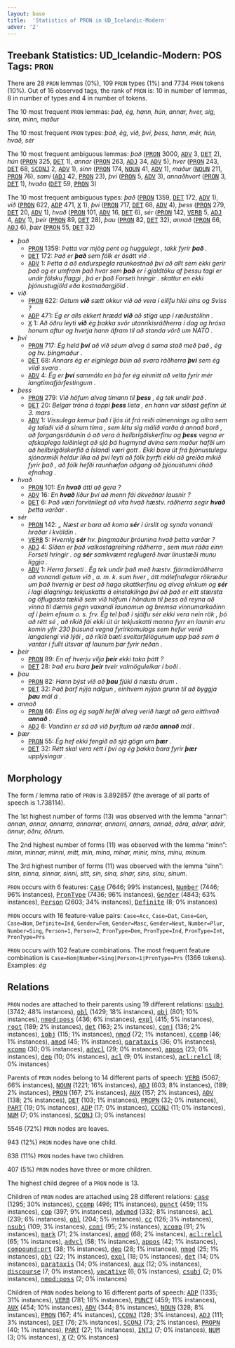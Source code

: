 ```yaml
---
layout: base
title:  'Statistics of PRON in UD_Icelandic-Modern'
udver: '2'
---
```


## Treebank Statistics: UD_Icelandic-Modern: POS Tags: `PRON`

There are 28 `PRON` lemmas (0%), 109 `PRON` types (1%) and 7734 `PRON` tokens (10%).
Out of 16 observed tags, the rank of `PRON` is: 10 in number of lemmas, 8 in number of types and 4 in number of tokens.

The 10 most frequent `PRON` lemmas: <em>það, ég, hann, hún, annar, hver, sig, sinn, minn, maður</em>

The 10 most frequent `PRON` types:  <em>það, ég, við, því, þess, hann, mér, hún, hvað, sér</em>

The 10 most frequent ambiguous lemmas: <em>það</em> (<tt><a href="is_modern-pos-PRON.html">PRON</a></tt> 3000, <tt><a href="is_modern-pos-ADV.html">ADV</a></tt> 3, <tt><a href="is_modern-pos-DET.html">DET</a></tt> 2), <em>hún</em> (<tt><a href="is_modern-pos-PRON.html">PRON</a></tt> 325, <tt><a href="is_modern-pos-DET.html">DET</a></tt> 1), <em>annar</em> (<tt><a href="is_modern-pos-PRON.html">PRON</a></tt> 263, <tt><a href="is_modern-pos-ADJ.html">ADJ</a></tt> 34, <tt><a href="is_modern-pos-ADV.html">ADV</a></tt> 5), <em>hver</em> (<tt><a href="is_modern-pos-PRON.html">PRON</a></tt> 243, <tt><a href="is_modern-pos-DET.html">DET</a></tt> 68, <tt><a href="is_modern-pos-SCONJ.html">SCONJ</a></tt> 2, <tt><a href="is_modern-pos-ADV.html">ADV</a></tt> 1), <em>sinn</em> (<tt><a href="is_modern-pos-PRON.html">PRON</a></tt> 174, <tt><a href="is_modern-pos-NOUN.html">NOUN</a></tt> 41, <tt><a href="is_modern-pos-ADV.html">ADV</a></tt> 1), <em>maður</em> (<tt><a href="is_modern-pos-NOUN.html">NOUN</a></tt> 211, <tt><a href="is_modern-pos-PRON.html">PRON</a></tt> 76), <em>sami</em> (<tt><a href="is_modern-pos-ADJ.html">ADJ</a></tt> 42, <tt><a href="is_modern-pos-PRON.html">PRON</a></tt> 23), <em>því</em> (<tt><a href="is_modern-pos-PRON.html">PRON</a></tt> 5, <tt><a href="is_modern-pos-ADV.html">ADV</a></tt> 3), <em>annaðhvort</em> (<tt><a href="is_modern-pos-PRON.html">PRON</a></tt> 3, <tt><a href="is_modern-pos-DET.html">DET</a></tt> 1), <em>hvaða</em> (<tt><a href="is_modern-pos-DET.html">DET</a></tt> 59, <tt><a href="is_modern-pos-PRON.html">PRON</a></tt> 3)

The 10 most frequent ambiguous types:  <em>það</em> (<tt><a href="is_modern-pos-PRON.html">PRON</a></tt> 1359, <tt><a href="is_modern-pos-DET.html">DET</a></tt> 172, <tt><a href="is_modern-pos-ADV.html">ADV</a></tt> 1), <em>við</em> (<tt><a href="is_modern-pos-PRON.html">PRON</a></tt> 622, <tt><a href="is_modern-pos-ADP.html">ADP</a></tt> 471, <tt><a href="is_modern-pos-X.html">X</a></tt> 1), <em>því</em> (<tt><a href="is_modern-pos-PRON.html">PRON</a></tt> 717, <tt><a href="is_modern-pos-DET.html">DET</a></tt> 68, <tt><a href="is_modern-pos-ADV.html">ADV</a></tt> 4), <em>þess</em> (<tt><a href="is_modern-pos-PRON.html">PRON</a></tt> 279, <tt><a href="is_modern-pos-DET.html">DET</a></tt> 20, <tt><a href="is_modern-pos-ADV.html">ADV</a></tt> 1), <em>hvað</em> (<tt><a href="is_modern-pos-PRON.html">PRON</a></tt> 101, <tt><a href="is_modern-pos-ADV.html">ADV</a></tt> 16, <tt><a href="is_modern-pos-DET.html">DET</a></tt> 6), <em>sér</em> (<tt><a href="is_modern-pos-PRON.html">PRON</a></tt> 142, <tt><a href="is_modern-pos-VERB.html">VERB</a></tt> 5, <tt><a href="is_modern-pos-ADJ.html">ADJ</a></tt> 4, <tt><a href="is_modern-pos-ADV.html">ADV</a></tt> 1), <em>þeir</em> (<tt><a href="is_modern-pos-PRON.html">PRON</a></tt> 89, <tt><a href="is_modern-pos-DET.html">DET</a></tt> 28), <em>þau</em> (<tt><a href="is_modern-pos-PRON.html">PRON</a></tt> 82, <tt><a href="is_modern-pos-DET.html">DET</a></tt> 32), <em>annað</em> (<tt><a href="is_modern-pos-PRON.html">PRON</a></tt> 66, <tt><a href="is_modern-pos-ADJ.html">ADJ</a></tt> 6), <em>þær</em> (<tt><a href="is_modern-pos-PRON.html">PRON</a></tt> 55, <tt><a href="is_modern-pos-DET.html">DET</a></tt> 32)


* <em>það</em>
  * <tt><a href="is_modern-pos-PRON.html">PRON</a></tt> 1359: <em>Þetta var mjög pent og huggulegt , takk fyrir <b>það</b> .</em>
  * <tt><a href="is_modern-pos-DET.html">DET</a></tt> 172: <em>Það er <b>það</b> sem fólk er ósátt við .</em>
  * <tt><a href="is_modern-pos-ADV.html">ADV</a></tt> 1: <em>Þetta á að endurspegla raunkostnað því að allt sem ekki gerir það og er umfram það hvar sem <b>það</b> er í gjaldtöku af þessu tagi er undir fölsku flaggi , þá er það Forseti hringir . skattur en ekki þjónustugjöld eða kostnaðargjöld .</em>
* <em>við</em>
  * <tt><a href="is_modern-pos-PRON.html">PRON</a></tt> 622: <em>Getum <b>við</b> sætt okkur við að vera í eilífu hléi eins og Sviss ?</em>
  * <tt><a href="is_modern-pos-ADP.html">ADP</a></tt> 471: <em>Ég er alls ekkert hrædd <b>við</b> að stíga upp í ræðustólinn .</em>
  * <tt><a href="is_modern-pos-X.html">X</a></tt> 1: <em>Að öðru leyti <b>við</b> ég þakka svör utanríkisráðherra í dag og hrósa honum aftur og hvetja hann áfram til að standa vörð um NATO .</em>
* <em>því</em>
  * <tt><a href="is_modern-pos-PRON.html">PRON</a></tt> 717: <em>Ég held <b>því</b> að við séum alveg á sama stað með það , ég og hv. þingmaður .</em>
  * <tt><a href="is_modern-pos-DET.html">DET</a></tt> 68: <em>Annars ég er eiginlega búin að svara ráðherra <b>því</b> sem ég vildi svara .</em>
  * <tt><a href="is_modern-pos-ADV.html">ADV</a></tt> 4: <em>Ég er <b>því</b> sammála en þá fer ég einmitt að velta fyrir mér langtímafjárfestingum .</em>
* <em>þess</em>
  * <tt><a href="is_modern-pos-PRON.html">PRON</a></tt> 279: <em>Við höfum alveg tímann til <b>þess</b> , ég tek undir það .</em>
  * <tt><a href="is_modern-pos-DET.html">DET</a></tt> 20: <em>Belgar tróna á toppi <b>þess</b> lista , en hann var síðast gefinn út 3. mars .</em>
  * <tt><a href="is_modern-pos-ADV.html">ADV</a></tt> 1: <em>Vissulega kemur það í ljós út frá reiði almennings og allra sem ég talaði við á sínum tíma , sem létu sig málið varða á annað borð , að forgangsröðunin á að vera á heilbrigðiskerfinu og <b>þess</b> vegna er afskaplega leiðinlegt að sjá þá hugmynd dvína sem maður hafði um að heilbrigðiskerfið á Íslandi væri gott . Ekki bara út frá þjónustulegu sjónarmiði heldur líka að því leyti að fólk þyrfti ekki að greiða mikið fyrir það , að fólk hefði raunhæfan aðgang að þjónustunni óháð efnahag .</em>
* <em>hvað</em>
  * <tt><a href="is_modern-pos-PRON.html">PRON</a></tt> 101: <em>En <b>hvað</b> átti að gera ?</em>
  * <tt><a href="is_modern-pos-ADV.html">ADV</a></tt> 16: <em>En <b>hvað</b> líður því að menn fái ákveðnar lausnir ?</em>
  * <tt><a href="is_modern-pos-DET.html">DET</a></tt> 6: <em>Það væri forvitnilegt að vita hvað hæstv. ráðherra segir <b>hvað</b> þetta varðar .</em>
* <em>sér</em>
  * <tt><a href="is_modern-pos-PRON.html">PRON</a></tt> 142: <em>„ Næst er bara að koma <b>sér</b> í úrslit og synda vonandi hraðar í kvöldin .</em>
  * <tt><a href="is_modern-pos-VERB.html">VERB</a></tt> 5: <em>Hvernig <b>sér</b> hv. þingmaður þróunina hvað þetta varðar ?</em>
  * <tt><a href="is_modern-pos-ADJ.html">ADJ</a></tt> 4: <em>Síðan er það valkostagreining ráðherra , sem mun ráða einn Forseti hringir . og <b>sér</b> samkvæmt reglugerð hvar línustæði munu liggja .</em>
  * <tt><a href="is_modern-pos-ADV.html">ADV</a></tt> 1: <em>Herra forseti . Ég tek undir það með hæstv. fjármálaráðherra að vonandi getum við , a. m. k. sum hver , átt málefnalegar rökræður um það hvernig er best að haga skattkerfinu og alveg einkum og <b>sér</b> í lagi álagningu tekjuskatts á einstaklinga því að það er eitt stærsta og öflugasta tækið sem við höfum í höndum til þess að reyna að vinna til dæmis gegn vaxandi launamun og bremsa vinnumarkaðinn af í þeim efnum o. s. frv. Ég tel það í sjálfu sér ekki vera nein rök , þó að rétt sé , að ríkið fái ekki út úr tekjuskatti manna fyrr en launin eru komin yfir 230 þúsund vegna fyrirkomulags sem hefur verið langalengi við lýði , að ríkið bæti sveitarfélögunum upp það sem á vantar í fullt útsvar af launum þar fyrir neðan .</em>
* <em>þeir</em>
  * <tt><a href="is_modern-pos-PRON.html">PRON</a></tt> 89: <em>En af hverju vilja <b>þeir</b> ekki taka þátt ?</em>
  * <tt><a href="is_modern-pos-DET.html">DET</a></tt> 28: <em>Það eru bara <b>þeir</b> tveir valmöguleikar í boði .</em>
* <em>þau</em>
  * <tt><a href="is_modern-pos-PRON.html">PRON</a></tt> 82: <em>Hann býst við að <b>þau</b> fjúki á næstu árum .</em>
  * <tt><a href="is_modern-pos-DET.html">DET</a></tt> 32: <em>Það þarf nýja nálgun , einhvern nýjan grunn til að byggja <b>þau</b> mál á .</em>
* <em>annað</em>
  * <tt><a href="is_modern-pos-PRON.html">PRON</a></tt> 66: <em>Eins og ég sagði hefði alveg verið hægt að gera eitthvað <b>annað</b> .</em>
  * <tt><a href="is_modern-pos-ADJ.html">ADJ</a></tt> 6: <em>Vandinn er sá að við þyrftum að ræða <b>annað</b> mál .</em>
* <em>þær</em>
  * <tt><a href="is_modern-pos-PRON.html">PRON</a></tt> 55: <em>Ég hef ekki fengið að sjá gögn um <b>þær</b> .</em>
  * <tt><a href="is_modern-pos-DET.html">DET</a></tt> 32: <em>Rétt skal vera rétt í því og ég þakka bara fyrir <b>þær</b> upplýsingar .</em>

## Morphology

The form / lemma ratio of `PRON` is 3.892857 (the average of all parts of speech is 1.738114).

The 1st highest number of forms (13) was observed with the lemma “annar”: <em>annan, annar, annarra, annarrar, annarri, annars, annað, aðra, aðrar, aðrir, önnur, öðru, öðrum</em>.

The 2nd highest number of forms (11) was observed with the lemma “minn”: <em>minn, minnar, minni, mitt, mín, mína, mínar, mínir, míns, mínu, mínum</em>.

The 3rd highest number of forms (11) was observed with the lemma “sinn”: <em>sinn, sinna, sinnar, sinni, sitt, sín, sína, sínar, síns, sínu, sínum</em>.

`PRON` occurs with 6 features: <tt><a href="is_modern-feat-Case.html">Case</a></tt> (7646; 99% instances), <tt><a href="is_modern-feat-Number.html">Number</a></tt> (7446; 96% instances), <tt><a href="is_modern-feat-PronType.html">PronType</a></tt> (7436; 96% instances), <tt><a href="is_modern-feat-Gender.html">Gender</a></tt> (4843; 63% instances), <tt><a href="is_modern-feat-Person.html">Person</a></tt> (2603; 34% instances), <tt><a href="is_modern-feat-Definite.html">Definite</a></tt> (8; 0% instances)

`PRON` occurs with 16 feature-value pairs: `Case=Acc`, `Case=Dat`, `Case=Gen`, `Case=Nom`, `Definite=Ind`, `Gender=Fem`, `Gender=Masc`, `Gender=Neut`, `Number=Plur`, `Number=Sing`, `Person=1`, `Person=2`, `PronType=Dem`, `PronType=Ind`, `PronType=Int`, `PronType=Prs`

`PRON` occurs with 102 feature combinations.
The most frequent feature combination is `Case=Nom|Number=Sing|Person=1|PronType=Prs` (1366 tokens).
Examples: <em>ég</em>


## Relations

`PRON` nodes are attached to their parents using 19 different relations: <tt><a href="is_modern-dep-nsubj.html">nsubj</a></tt> (3742; 48% instances), <tt><a href="is_modern-dep-obl.html">obl</a></tt> (1429; 18% instances), <tt><a href="is_modern-dep-obj.html">obj</a></tt> (801; 10% instances), <tt><a href="is_modern-dep-nmod-poss.html">nmod:poss</a></tt> (436; 6% instances), <tt><a href="is_modern-dep-expl.html">expl</a></tt> (415; 5% instances), <tt><a href="is_modern-dep-root.html">root</a></tt> (189; 2% instances), <tt><a href="is_modern-dep-det.html">det</a></tt> (163; 2% instances), <tt><a href="is_modern-dep-conj.html">conj</a></tt> (136; 2% instances), <tt><a href="is_modern-dep-iobj.html">iobj</a></tt> (115; 1% instances), <tt><a href="is_modern-dep-nmod.html">nmod</a></tt> (72; 1% instances), <tt><a href="is_modern-dep-ccomp.html">ccomp</a></tt> (46; 1% instances), <tt><a href="is_modern-dep-amod.html">amod</a></tt> (45; 1% instances), <tt><a href="is_modern-dep-parataxis.html">parataxis</a></tt> (36; 0% instances), <tt><a href="is_modern-dep-xcomp.html">xcomp</a></tt> (30; 0% instances), <tt><a href="is_modern-dep-advcl.html">advcl</a></tt> (29; 0% instances), <tt><a href="is_modern-dep-appos.html">appos</a></tt> (23; 0% instances), <tt><a href="is_modern-dep-dep.html">dep</a></tt> (10; 0% instances), <tt><a href="is_modern-dep-acl.html">acl</a></tt> (9; 0% instances), <tt><a href="is_modern-dep-acl-relcl.html">acl:relcl</a></tt> (8; 0% instances)

Parents of `PRON` nodes belong to 14 different parts of speech: <tt><a href="is_modern-pos-VERB.html">VERB</a></tt> (5067; 66% instances), <tt><a href="is_modern-pos-NOUN.html">NOUN</a></tt> (1221; 16% instances), <tt><a href="is_modern-pos-ADJ.html">ADJ</a></tt> (603; 8% instances),  (189; 2% instances), <tt><a href="is_modern-pos-PRON.html">PRON</a></tt> (167; 2% instances), <tt><a href="is_modern-pos-AUX.html">AUX</a></tt> (157; 2% instances), <tt><a href="is_modern-pos-ADV.html">ADV</a></tt> (138; 2% instances), <tt><a href="is_modern-pos-DET.html">DET</a></tt> (103; 1% instances), <tt><a href="is_modern-pos-PROPN.html">PROPN</a></tt> (32; 0% instances), <tt><a href="is_modern-pos-PART.html">PART</a></tt> (19; 0% instances), <tt><a href="is_modern-pos-ADP.html">ADP</a></tt> (17; 0% instances), <tt><a href="is_modern-pos-CCONJ.html">CCONJ</a></tt> (11; 0% instances), <tt><a href="is_modern-pos-NUM.html">NUM</a></tt> (7; 0% instances), <tt><a href="is_modern-pos-SCONJ.html">SCONJ</a></tt> (3; 0% instances)

5546 (72%) `PRON` nodes are leaves.

943 (12%) `PRON` nodes have one child.

838 (11%) `PRON` nodes have two children.

407 (5%) `PRON` nodes have three or more children.

The highest child degree of a `PRON` node is 13.

Children of `PRON` nodes are attached using 28 different relations: <tt><a href="is_modern-dep-case.html">case</a></tt> (1295; 30% instances), <tt><a href="is_modern-dep-ccomp.html">ccomp</a></tt> (496; 11% instances), <tt><a href="is_modern-dep-punct.html">punct</a></tt> (459; 11% instances), <tt><a href="is_modern-dep-cop.html">cop</a></tt> (397; 9% instances), <tt><a href="is_modern-dep-advmod.html">advmod</a></tt> (332; 8% instances), <tt><a href="is_modern-dep-acl.html">acl</a></tt> (239; 6% instances), <tt><a href="is_modern-dep-obl.html">obl</a></tt> (204; 5% instances), <tt><a href="is_modern-dep-cc.html">cc</a></tt> (126; 3% instances), <tt><a href="is_modern-dep-nsubj.html">nsubj</a></tt> (109; 3% instances), <tt><a href="is_modern-dep-conj.html">conj</a></tt> (95; 2% instances), <tt><a href="is_modern-dep-xcomp.html">xcomp</a></tt> (91; 2% instances), <tt><a href="is_modern-dep-mark.html">mark</a></tt> (71; 2% instances), <tt><a href="is_modern-dep-amod.html">amod</a></tt> (68; 2% instances), <tt><a href="is_modern-dep-acl-relcl.html">acl:relcl</a></tt> (65; 1% instances), <tt><a href="is_modern-dep-advcl.html">advcl</a></tt> (58; 1% instances), <tt><a href="is_modern-dep-appos.html">appos</a></tt> (42; 1% instances), <tt><a href="is_modern-dep-compound-prt.html">compound:prt</a></tt> (38; 1% instances), <tt><a href="is_modern-dep-dep.html">dep</a></tt> (28; 1% instances), <tt><a href="is_modern-dep-nmod.html">nmod</a></tt> (25; 1% instances), <tt><a href="is_modern-dep-obj.html">obj</a></tt> (22; 1% instances), <tt><a href="is_modern-dep-expl.html">expl</a></tt> (18; 0% instances), <tt><a href="is_modern-dep-det.html">det</a></tt> (14; 0% instances), <tt><a href="is_modern-dep-parataxis.html">parataxis</a></tt> (14; 0% instances), <tt><a href="is_modern-dep-aux.html">aux</a></tt> (12; 0% instances), <tt><a href="is_modern-dep-discourse.html">discourse</a></tt> (7; 0% instances), <tt><a href="is_modern-dep-vocative.html">vocative</a></tt> (6; 0% instances), <tt><a href="is_modern-dep-csubj.html">csubj</a></tt> (2; 0% instances), <tt><a href="is_modern-dep-nmod-poss.html">nmod:poss</a></tt> (2; 0% instances)

Children of `PRON` nodes belong to 16 different parts of speech: <tt><a href="is_modern-pos-ADP.html">ADP</a></tt> (1335; 31% instances), <tt><a href="is_modern-pos-VERB.html">VERB</a></tt> (781; 18% instances), <tt><a href="is_modern-pos-PUNCT.html">PUNCT</a></tt> (459; 11% instances), <tt><a href="is_modern-pos-AUX.html">AUX</a></tt> (454; 10% instances), <tt><a href="is_modern-pos-ADV.html">ADV</a></tt> (344; 8% instances), <tt><a href="is_modern-pos-NOUN.html">NOUN</a></tt> (328; 8% instances), <tt><a href="is_modern-pos-PRON.html">PRON</a></tt> (167; 4% instances), <tt><a href="is_modern-pos-CCONJ.html">CCONJ</a></tt> (128; 3% instances), <tt><a href="is_modern-pos-ADJ.html">ADJ</a></tt> (111; 3% instances), <tt><a href="is_modern-pos-DET.html">DET</a></tt> (76; 2% instances), <tt><a href="is_modern-pos-SCONJ.html">SCONJ</a></tt> (73; 2% instances), <tt><a href="is_modern-pos-PROPN.html">PROPN</a></tt> (40; 1% instances), <tt><a href="is_modern-pos-PART.html">PART</a></tt> (27; 1% instances), <tt><a href="is_modern-pos-INTJ.html">INTJ</a></tt> (7; 0% instances), <tt><a href="is_modern-pos-NUM.html">NUM</a></tt> (3; 0% instances), <tt><a href="is_modern-pos-X.html">X</a></tt> (2; 0% instances)

